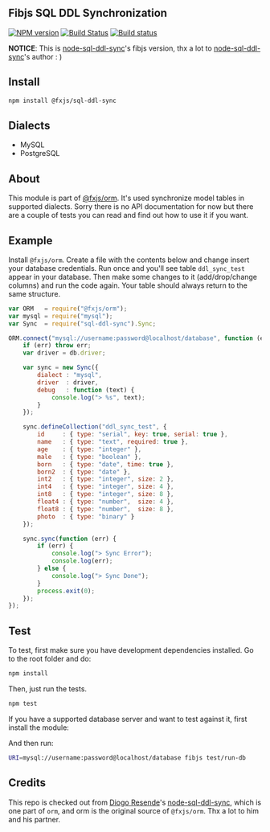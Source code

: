 ## Fibjs SQL DDL Synchronization

[![NPM version](https://img.shields.io/npm/v/@fxjs/sql-ddl-sync.svg)](https://www.npmjs.org/package/@fxjs/sql-ddl-sync)
[![Build Status](https://travis-ci.org/fxjs-modules/sql-ddl-sync.svg)](https://travis-ci.org/fxjs-modules/sql-ddl-sync)
[![Build status](https://ci.appveyor.com/api/projects/status/plarvl262d7279c3?svg=true)](https://ci.appveyor.com/project/richardo2016/sql-ddl-sync)

**NOTICE**: This is [node-sql-ddl-sync]'s fibjs version, thx a lot to [node-sql-ddl-sync]'s author : )

## Install

```sh
npm install @fxjs/sql-ddl-sync
```

## Dialects

- MySQL
- PostgreSQL

## About

This module is part of [@fxjs/orm](https://github.com/fxjs-modules/orm). It's used synchronize model tables in supported dialects.
Sorry there is no API documentation for now but there are a couple of tests you can read and find out how to use it if you want.

## Example

Install `@fxjs/orm`. Create a file with the contents below and change insert your database credentials.
Run once and you'll see table `ddl_sync_test` appear in your database. Then make some changes to it (add/drop/change columns)
and run the code again. Your table should always return to the same structure.

```js
var ORM   = require("@fxjs/orm");
var mysql = require("mysql");
var Sync  = require("sql-ddl-sync").Sync;

ORM.connect("mysql://username:password@localhost/database", function (err, db) {
	if (err) throw err;
	var driver = db.driver;

	var sync = new Sync({
		dialect : "mysql",
		driver  : driver,
		debug   : function (text) {
			console.log("> %s", text);
		}
	});

	sync.defineCollection("ddl_sync_test", {
		id     : { type: "serial", key: true, serial: true },
		name   : { type: "text", required: true },
		age    : { type: "integer" },
		male   : { type: "boolean" },
		born   : { type: "date", time: true },
		born2  : { type: "date" },
		int2   : { type: "integer", size: 2 },
		int4   : { type: "integer", size: 4 },
		int8   : { type: "integer", size: 8 },
		float4 : { type: "number",  size: 4 },
		float8 : { type: "number",  size: 8 },
		photo  : { type: "binary" }
	});

	sync.sync(function (err) {
		if (err) {
			console.log("> Sync Error");
			console.log(err);
		} else {
			console.log("> Sync Done");
		}
		process.exit(0);
	});
});

```
## Test

To test, first make sure you have development dependencies installed. Go to the root folder and do:

```sh
npm install
```

Then, just run the tests.

```sh
npm test
```

If you have a supported database server and want to test against it, first install the module:

And then run:

```sh
URI=mysql://username:password@localhost/database fibjs test/run-db
```

## Credits

This repo is checked out from [Diogo Resende]'s [node-sql-ddl-sync], which is one part of `orm`, and orm is the original source of `@fxjs/orm`. Thx a lot to him and his partner.


[Diogo Resende]:dresende@thinkdigital.pt
[node-sql-ddl-sync]:./README_orig.md